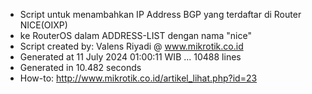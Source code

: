 - Script untuk menambahkan IP Address BGP yang terdaftar di Router NICE(OIXP)
- ke RouterOS dalam ADDRESS-LIST dengan nama "nice"
- Script created by: Valens Riyadi @ www.mikrotik.co.id
- Generated at 11 July 2024 01:00:11 WIB ... 10488 lines
- Generated in 10.482 seconds
- How-to: http://www.mikrotik.co.id/artikel_lihat.php?id=23
